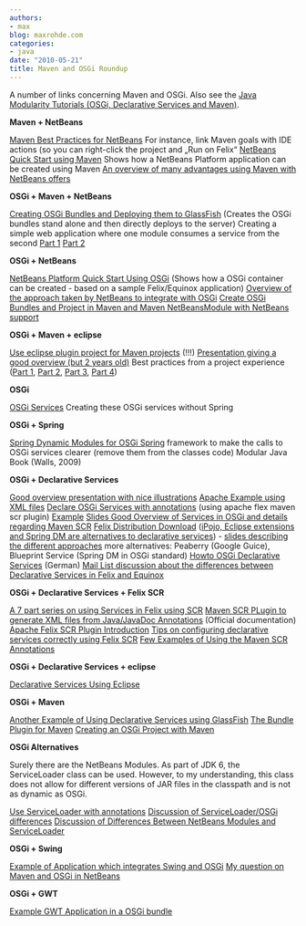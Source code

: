 ```yaml
---
authors:
- max
blog: maxrohde.com
categories:
- java
date: "2010-05-21"
title: Maven and OSGi Roundup
---
```


A number of links concerning Maven and OSGi. Also see the [Java Modularity Tutorials (OSGi, Declarative Services and Maven)](http://maxrohde.com/2010/05/26/java-modularity-tutorials-osgi-declarative-services-and-maven/).

**Maven + NetBeans**

[Maven Best Practices for NetBeans](http://wiki.netbeans.org/MavenBestPractices) For instance, link Maven goals with IDE actions (so you can right-click the project and „Run on Felix“ [NetBeans Quick Start using Maven](http://platform.netbeans.org/tutorials/nbm-maven-quickstart.html) Shows how a NetBeans Platform application can be created using Maven [An overview of many advantages using Maven with NetBeans offers](http://edemmorny.wordpress.com/2010/03/23/netbeans-6-8-and-maven-–-the-perfect-combination/)

**OSGi + Maven + NetBeans**

[Creating OSGi Bundles and Deploying them to GlassFish](http://blog.arungupta.me/2010/04/totd-125-creating-an-osgi-bundles-using-netbeans-and-deploying-in-glassfish/) (Creates the OSGi bundles stand alone and then directly deploys to the server) Creating a simple web application where one module consumes a service from the second [Part 1](http://www.sinati.com/blog/2010/glassfish/building-osgi-declarative-service-maven-using-netbeans) [Part 2](http://www.sinati.com/blog/2010/glassfish/writing-client-access-osgi-service-methods)

**OSGi + NetBeans**

[NetBeans Platform Quick Start Using OSGi](http://platform.netbeans.org/tutorials/nbm-osgi-quickstart.html) (Shows how a OSGi container can be created - based on a sample Felix/Equinox application) [Overview of the approach taken by NetBeans to integrate with OSGi](http://wiki.netbeans.org/OSGiAndNetBeans) [Create OSGi Bundles and Project in Maven and Maven NetBeansModule with NetBeans support](http://wiki.netbeans.org/STS_69_Maven_OSGI)

**OSGi + Maven + eclipse**

[Use eclipse plugin project for Maven projects](http://sinnema313.wordpress.com/2009/11/21/osgi-maven-eclipse/) (!!!) [Presentation giving a good overview (but 2 years old)](http://www.eclipsecon.org/2008/sub/attachments/Maven_Eclipse_and_OSGi_working_together.pdf) Best practices from a project experience ([Part 1](http://blog.infinitechaos.com/2009/07/08/building-a-modern-java-app-with-eclipse-maven-osgi-and-spring-dm-part-1/), [Part 2](http://blog.infinitechaos.com/2009/07/09/building-a-modern-java-app-with-eclipse-maven-osgi-and-spring-dm-part-2/), [Part 3](http://blog.infinitechaos.com/2009/08/04/building-a-modern-java-app-with-eclipse-maven-osgi-and-spring-dm-part-3/), [Part 4](http://blog.infinitechaos.com/2009/08/05/building-a-modern-java-app-with-eclipse-maven-osgi-and-spring-dm-part-4/))

**OSGi**

[OSGi Services](http://www.knopflerfish.org/osgi_service_tutorial.html) Creating these OSGi services without Spring

**OSGi + Spring**

[Spring Dynamic Modules for OSGi Spring](http://www.springsource.org/osgi) framework to make the calls to OSGi services clearer (remove them from the classes code) Modular Java Book (Walls, 2009)

**OSGi + Declarative Services**

[Good overview presentation with nice illustrations](http://www.slideshare.net/heiko.seeberger/jax-09-osgi-service-components-models) [Apache Example using XML files](http://felix.apache.org/site/apache-felix-service-component-runtime.html) [Declare OSGi Services with annotations](http://felix.apache.org/site/apache-felix-maven-scr-plugin.html) (using apache flex maven scr plugin) [Example](http://blogs.sun.com/arungupta/entry/totd_124_osgi_declarative_services) [Slides Good Overview of Services in OSGi and details regarding Maven SCR](http://www.slideshare.net/bdelacretaz/tales-from-the-osgi-trenches) [Felix Distribution Download](http://felix.apache.org/site/downloads.cgi) ([iPojo, Eclipse extensions and Spring DM are alternatives to declarative services](http://www.eclipsezone.com/articles/extensions-vs-services/)) - [slides describing the different approaches](http://www.slideshare.net/njbartlett/component-oriented-development-in-osgi-with-declarative-services-spring-dynamic-modules-and-apache-ipojo) more alternatives: Peaberry (Google Guice), Blueprint Service (Spring DM in OSGi standard) [Howto OSGi Declarative Services](http://hexor2k.wordpress.com/2008/08/27/osgi-declarative-services/) (German) [Mail List discussion about the differences between Declarative Services in Felix and Equinox](http://www.mail-archive.com/osgi-dev@mail.osgi.org/msg00092.html)

**OSGi + Declarative Services + Felix SCR**

[A 7 part series on using Services in Felix using SCR](http://in-the-sling.blogspot.com/2008/09/sling-osgi-track-pt-7-configuring.html) [Maven SCR PLugin to generate XML files from Java/JavaDoc Annotations](http://felix.apache.org/site/apache-felix-maven-scr-plugin.html) (Official documentation) [Apache Felix SCR Plugin Introduction](http://felix.apache.org/site/apache-felix-maven-scr-plugin.html) [Tips on configuring declarative services correctly using Felix SCR](http://isurues.wordpress.com/2009/07/26/two-possible-mistakes-when-using-osgi-declarative-services/) [Few Examples of Using the Maven SCR Annotations](https://issues.apache.org/jira/browse/FELIX-1010?page=com.atlassian.jira.plugin.system.issuetabpanels:comment-tabpanel&focusedCommentId=12709556#action_12709556)

**OSGi + Declarative Services + eclipse**

[Declarative Services Using Eclipse](http://www.vogella.de/articles/OSGi/article.html#declarativeservices)

**OSGi + Maven**

[Another Example of Using Declarative Services using GlassFish](http://blogs.sun.com/arungupta/entry/totd_124_osgi_declarative_services) [The Bundle Plugin for Maven](http://felix.apache.org/site/apache-felix-maven-bundle-plugin-bnd.html) [Creating an OSGi Project with Maven](http://www.sonatype.com/people/2009/09/maven-tips-and-tricks-creating-an-osgi-project-with-maven/)

**OSGi Alternatives**

Surely there are the NetBeans Modules. As part of JDK 6, the ServiceLoader class can be used. However, to my understanding, this class does not allow for different versions of JAR files in the classpath and is not as dynamic as OSGi.

[Use ServiceLoader with annotations](http://wiki.netbeans.org/DeclarativeRegistrationUsingAnnotations) [Discussion of ServiceLoader/OSGi differences](http://stackoverflow.com/questions/1959991/when-to-use-serviceloader-over-something-like-osgi) [Discussion of Differences Between NetBeans Modules and ServiceLoader](http://java.sun.com/developer/technicalArticles/javase/extensible/index.html)

**OSGi + Swing**

[Example of Application which integrates Swing and OSGi](http://max-server.myftp.org/trac/pm) [My question on Maven and OSGi in NetBeans](http://stackoverflow.com/questions/2879254/link-maven-osgi-to-maven-netbeans-platform-project)

**OSGi + GWT**

[Example GWT Application in a OSGi bundle](http://lsd.luminis.nl/using-gwt-to-create-an-osgi-aware-web-application/)
